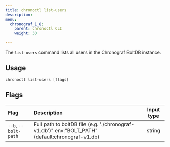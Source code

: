 ```yaml
---
title: chronoctl list-users
description:
menu:
  chronograf_1_8:
    parent: chronoctl CLI
    weight: 30

---
```


The `list-users` command lists all users in the Chronograf BoltDB instance.

## Usage
```
chronoctl list-users [flags]
```

## Flags
| Flag                       | Description                                                                                           | Input type |
| :---------------------     | :---------------------------------------------------------------------------------------------------- | :--------: |
| `--b`, `--bolt-path`            | Full path to boltDB file (e.g. './chronograf-v1.db')" env:"BOLT_PATH" (default:chronograf-v1.db)                         | string     |
